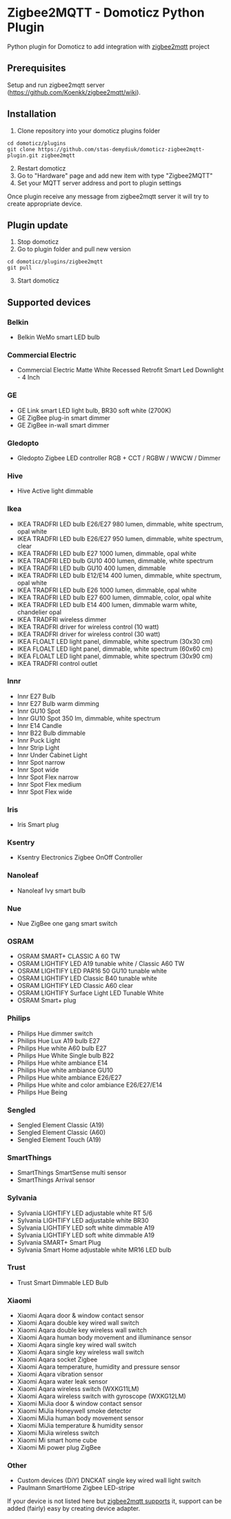 # Zigbee2MQTT - Domoticz Python Plugin
Python plugin for Domoticz to add integration with [zigbee2mqtt](https://github.com/Koenkk/zigbee2mqtt) project

## Prerequisites

Setup and run zigbee2mqtt server (https://github.com/Koenkk/zigbee2mqtt/wiki).

## Installation

1. Clone repository into your domoticz plugins folder
```
cd domoticz/plugins
git clone https://github.com/stas-demydiuk/domoticz-zigbee2mqtt-plugin.git zigbee2mqtt
```
2. Restart domoticz
3. Go to "Hardware" page and add new item with type "Zigbee2MQTT"
4. Set your MQTT server address and port to plugin settings

Once plugin receive any message from zigbee2mqtt server it will try to create appropriate device.

## Plugin update

1. Stop domoticz
2. Go to plugin folder and pull new version
```
cd domoticz/plugins/zigbee2mqtt
git pull
```
3. Start domoticz

## Supported devices

### Belkin
- Belkin WeMo smart LED bulb

### Commercial Electric
- Commercial Electric Matte White Recessed Retrofit Smart Led Downlight - 4 Inch

### GE
- GE Link smart LED light bulb, BR30 soft white (2700K)
- GE ZigBee plug-in smart dimmer
- GE ZigBee in-wall smart dimmer

### Gledopto
- Gledopto Zigbee LED controller RGB + CCT / RGBW / WWCW / Dimmer 

### Hive
- Hive Active light dimmable

### Ikea
- IKEA TRADFRI LED bulb E26/E27 980 lumen, dimmable, white spectrum, opal white
- IKEA TRADFRI LED bulb E26/E27 950 lumen, dimmable, white spectrum, clear
- IKEA TRADFRI LED bulb E27 1000 lumen, dimmable, opal white
- IKEA TRADFRI LED bulb GU10 400 lumen, dimmable, white spectrum
- IKEA TRADFRI LED bulb GU10 400 lumen, dimmable
- IKEA TRADFRI LED bulb E12/E14 400 lumen, dimmable, white spectrum, opal white
- IKEA TRADFRI LED bulb E26 1000 lumen, dimmable, opal white
- IKEA TRADFRI LED bulb E27 600 lumen, dimmable, color, opal white
- IKEA TRADFRI LED bulb E14 400 lumen, dimmable warm white, chandelier opal
- IKEA TRADFRI wireless dimmer
- IKEA TRADFRI driver for wireless control (10 watt)
- IKEA TRADFRI driver for wireless control (30 watt)
- IKEA FLOALT LED light panel, dimmable, white spectrum (30x30 cm)
- IKEA FLOALT LED light panel, dimmable, white spectrum (60x60 cm)
- IKEA FLOALT LED light panel, dimmable, white spectrum (30x90 cm)
- IKEA TRADFRI control outlet

### Innr
- Innr E27 Bulb
- Innr E27 Bulb warm dimming
- Innr GU10 Spot
- Innr GU10 Spot 350 lm, dimmable, white spectrum
- Innr E14 Candle
- Innr B22 Bulb dimmable
- Innr Puck Light
- Innr Strip Light
- Innr Under Cabinet Light
- Innr Spot narrow
- Innr Spot wide
- Innr Spot Flex narrow
- Innr Spot Flex medium
- Innr Spot Flex wide

### Iris
- Iris Smart plug

### Ksentry
- Ksentry Electronics Zigbee OnOff Controller

### Nanoleaf
- Nanoleaf Ivy smart bulb

### Nue
- Nue ZigBee one gang smart switch

### OSRAM
- OSRAM SMART+ CLASSIC A 60 TW
- OSRAM LIGHTIFY LED A19 tunable white / Classic A60 TW 
- OSRAM LIGHTIFY LED PAR16 50 GU10 tunable white
- OSRAM LIGHTIFY LED Classic B40 tunable white
- OSRAM LIGHTIFY LED Classic A60 clear
- OSRAM LIGHTIFY Surface Light LED Tunable White
- OSRAM Smart+ plug

### Philips
- Philips Hue dimmer switch
- Philips Hue Lux A19 bulb E27
- Philips Hue white A60 bulb E27
- Philips Hue White Single bulb B22
- Philips Hue white ambiance E14
- Philips Hue white ambiance GU10
- Philips Hue white ambiance E26/E27
- Philips Hue white and color ambiance E26/E27/E14
- Philips Hue Being

### Sengled
- Sengled Element Classic (A19)
- Sengled Element Classic (A60)
- Sengled Element Touch (A19)

### SmartThings
- SmartThings SmartSense multi sensor
- SmartThings Arrival sensor

### Sylvania
- Sylvania LIGHTIFY LED adjustable white RT 5/6
- Sylvania LIGHTIFY LED adjustable white BR30
- Sylvania LIGHTIFY LED soft white dimmable A19
- Sylvania LIGHTIFY LED soft white dimmable A19
- Sylvania SMART+ Smart Plug
- Sylvania Smart Home adjustable white MR16 LED bulb

### Trust
- Trust Smart Dimmable LED Bulb

### Xiaomi

- Xiaomi Aqara door & window contact sensor
- Xiaomi Aqara double key wired wall switch
- Xiaomi Aqara double key wireless wall switch
- Xiaomi Aqara human body movement and illuminance sensor
- Xiaomi Aqara single key wired wall switch
- Xiaomi Aqara single key wireless wall switch
- Xiaomi Aqara socket Zigbee
- Xiaomi Aqara temperature, humidity and pressure sensor
- Xiaomi Aqara vibration sensor
- Xiaomi Aqara water leak sensor
- Xiaomi Aqara wireless switch (WXKG11LM)
- Xiaomi Aqara wireless switch with gyroscope (WXKG12LM)
- Xiaomi MiJia door & window contact sensor
- Xiaomi MiJia Honeywell smoke detector
- Xiaomi MiJia human body movement sensor
- Xiaomi MiJia temperature & humidity sensor
- Xiaomi MiJia wireless switch
- Xiaomi Mi smart home cube
- Xiaomi Mi power plug ZigBee

### Other
- Custom devices (DiY) DNCKAT single key wired wall light switch
- Paulmann SmartHome Zigbee LED-stripe

If your device is not listed here but [zigbee2mqtt supports](https://github.com/Koenkk/zigbee2mqtt/wiki/Supported-devices) it, support can be added (fairly) easy by creating device adapter.
